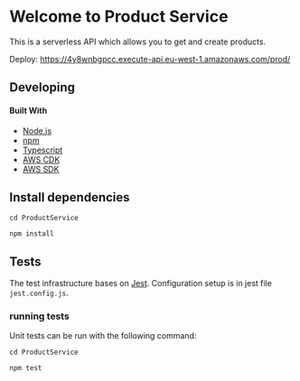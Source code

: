 # Welcome to Product Service

This is a serverless API which allows you to get and create products.

Deploy: https://4y8wnbgpcc.execute-api.eu-west-1.amazonaws.com/prod/

## Developing

#### Built With

- [Node.js](https://nodejs.org/en/)
- [npm](https://www.npmjs.com/)
- [Typescript](https://www.typescriptlang.org/)
- [AWS CDK](https://aws.amazon.com/cdk/)
- [AWS SDK](https://docs.aws.amazon.com/AWSJavaScriptSDK/v3/latest/)

## Install dependencies

```shell
cd ProductService

npm install
```

## Tests

The test infrastructure bases on [Jest](https://facebook.github.io/jest/).
Configuration setup is in jest file `jest.config.js`.

### running tests

Unit tests can be run with the following command:

```shell
cd ProductService

npm test
```
